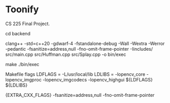 # Toonify
CS 225 Final Project. 


cd backend

clang++ -std=c++20 -gdwarf-4 -fstandalone-debug -Wall -Wextra -Werror -pedantic -fsanitize=address,null -fno-omit-frame-pointer -Iincludes/ src/main.cpp src/Huffman.cpp src/Splay.cpp -o bin/exec                    


make
./bin/exec



Makefile flags
LDFLAGS = -L/usr/local/lib
LDLIBS = -lopencv_core -lopencv_imgproc -lopencv_imgcodecs -lopencv_highgui
 ${LDFLAGS} ${LDLIBS}


 {EXTRA_CXX_FLAGS} -fsanitize=address,null -fno-omit-frame-pointer